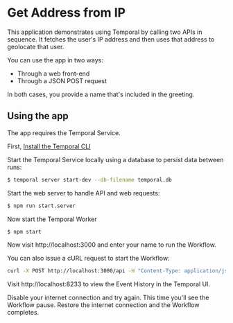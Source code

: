 # Get Address from IP

This application demonstrates using Temporal by calling two APIs in sequence.
It fetches the user's IP address and then uses that address to geolocate that user.

You can use the app in two ways:

- Through a web front-end
- Through a JSON POST request

In both cases, you provide a name that's included in the greeting.

## Using the app

The app requires the Temporal Service.

First, [Install the Temporal CLI](https://learn.temporal.io/getting_started/go/dev_environment/#set-up-a-local-temporal-service-for-development-with-temporal-cli)

Start the Temporal Service locally using a database to persist data between runs:

```bash
$ temporal server start-dev --db-filename temporal.db
```

Start the web server to handle API and web requests:

```bash
$ npm run start.server
```

Now start the Temporal Worker

```bash
$ npm start
```

Now visit http://localhost:3000 and enter your name to run the Workflow.

You can also issue a cURL request to start the Workflow:

```bash
curl -X POST http://localhost:3000/api -H "Content-Type: application/json" -d '{"name":"Brian Hogan"}'
```

Visit http://localhost:8233 to view the Event History in the Temporal UI.

Disable your internet connection and try again. This time you'll see the Workflow pause. Restore the internet connection and the Workflow completes.

